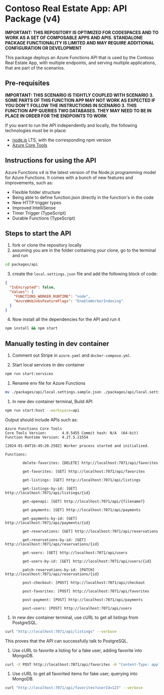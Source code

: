 # Contoso Real Estate App: API Package (v4)

**IMPORTANT: THIS REPOSITORY IS OPTIMIZED FOR CODESPACES AND TO WORK AS A SET OF COMPOSABLE APPS AND APIS. STANDALONE PACKAGE FUNCTIONALITY IS LIMITED AND MAY REQUIRE ADDITIONAL CONFIGURATION OR DEVELOPMENT**

This package deploys an Azure Functions API that is used by the Contoso Real Estate App, with multiple endpoints, and serving multiple applications, that are part of the scenarios.

## Pre-requisites

**IMPORTANT: THIS SCENARIO IS TIGHTLY COUPLED WITH SCENARIO 3. SOME PARTS OF THIS FUNCTION APP MAY NOT WORK AS EXPECTED IF YOU DON'T FOLLOW THE INSTRUCTIONS IN SCENARIO 3. THIS FUNCTION APP QUERIES TWO DATABASES. THEY MAY NEED TO BE IN PLACE IN ORDER FOR THE ENDPOINTS TO WORK**

If you want to run the API independently and locally, the following technologies must be in place:

- [node.js](https://nodejs.org) LTS, with the corresponding npm version
- [Azure Core Tools](https://learn.microsoft.com/azure/azure-functions/functions-run-local)

## Instructions for using the API

Azure Functions v4 is the latest version of the Node.js programming model for Azure Functions. It comes with a bunch of new features and improvements, such as:

- Flexible folder structure
- Being able to define function.json directly in the function's in the code
- New HTTP trigger types
- Improved IntelliSense
- Timer Trigger (TypeScript)
- Durable Functions (TypeScript)

## Steps to start the API

1. fork or clone the repository locally
2. assuming you are in the folder containing your clone, go to the terminal and run

```bash
cd packages/api
```

3. create the `local.settings.json` file and add the following block of code:

```json
{
  "IsEncrypted": false,
  "Values": {
    "FUNCTIONS_WORKER_RUNTIME": "node",
    "AzureWebJobsFeatureFlags": "EnableWorkerIndexing"
  }
}
```

4. Now install all the dependencies for the API and run it

```bash
npm install && npm start
```

## Manually testing in dev container

1. Comment out Stripe in `azure.yaml` and `docker-compose.yml`. 

1. Start local services in dev container

  ```bash
  npm run start:services
  ```

1. Rename env file for Azure Functions

  ```bash
  mv ./packages/api/local.settings.sample.json ./packages/api/local.settings.json
  ```

1. In new dev container terminal, Build API

  ```bash
  npm run start:host --workspace=api
  ```

  Output should include APIs such as: 

  ```console
  Azure Functions Core Tools
  Core Tools Version:       4.0.5455 Commit hash: N/A  (64-bit)
  Function Runtime Version: 4.27.5.21554

  [2024-01-04T16:49:20.258Z] Worker process started and initialized.

  Functions:

          delete-favorites: [DELETE] http://localhost:7071/api/favorites

          get-favorites: [GET] http://localhost:7071/api/favorites

          get-listings: [GET] http://localhost:7071/api/listings

          get-listings-by-id: [GET] http://localhost:7071/api/listings/{id}

          get-openapi: [GET] http://localhost:7071/api/{filename?}

          get-payments: [GET] http://localhost:7071/api/payments

          get-payments-by-id: [GET] http://localhost:7071/api/payments/{id}

          get-reservations: [GET] http://localhost:7071/api/reservations

          get-reservations-by-id: [GET] http://localhost:7071/api/reservations/{id}

          get-users: [GET] http://localhost:7071/api/users

          get-users-by-id: [GET] http://localhost:7071/api/users/{id}

          patch-reservations-by-id: [PATCH] http://localhost:7071/api/reservations/{id}

          post-checkout: [POST] http://localhost:7071/api/checkout

          post-favorites: [POST] http://localhost:7071/api/favorites

          post-payment: [POST] http://localhost:7071/api/payments

          post-users: [POST] http://localhost:7071/api/users
  ```

1. In new dev container terminal, use cURL to get all listings from PostgreSQL.

  ```bash
  curl "http://localhost:7071/api/listings" --verbose
  ```

  This proves that the API can successfully talk to PostgreSQL.

1. Use cURL to favorite a listing for a fake user, adding favorite into MongoDB.

  ```bash
  curl -X POST http://localhost:7071/api/favorites -H "Content-Type: application/json" -d '{"listing": {"id": "1"}, "user": {"id": "123"}}' --verbose
  ```

1. Use cURL to get all favorited items for fake user, querying into MongoDB. 

  ```bash
  curl "http://localhost:7071/api/favorites?userId=123" --verbose
  ```
